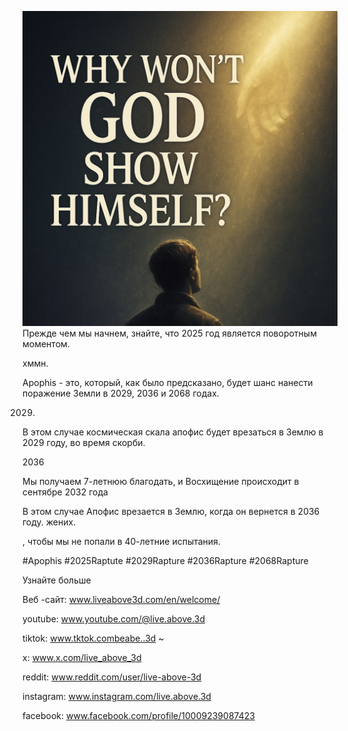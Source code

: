 ![Video cover image](../cover.jpeg)
Прежде чем мы начнем, знайте, что 2025 год является поворотным моментом.

хммн.

Apophis - это, который, как было предсказано, будет шанс нанести поражение Земли в 2029, 2036 и 2068 годах.

2029.

В этом случае космическая скала апофис будет врезаться в Землю в 2029 году, во время скорби.

2036

Мы получаем 7-летнюю благодать, и Восхищение происходит в сентябре 2032 года

В этом случае Апофис врезается в Землю, когда он вернется в 2036 году. жених.

, чтобы мы не попали в 40-летние испытания.

#Apophis #2025Raptute #2029Rapture #2036Rapture #2068Rapture

Узнайте больше

Веб -сайт: www.liveabove3d.com/en/welcome/

youtube: www.youtube.com/@live.above.3d

tiktok: www.tktok.combeabe..3d ~


x: www.x.com/live_above_3d


reddit: www.reddit.com/user/live-above-3d

instagram: www.instagram.com/live.above.3d

facebook: www.facebook.com/profile/10009239087423




